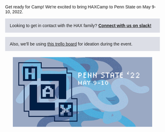 <p style="font-family: helvetica, sans-serif; word-break: normal !important; ">Get ready for Camp! We're excited to bring HAXCamp to Penn State on May 9-10, 2022.</p>

<p style="font-family: helvetica, sans-serif; word-break: normal !important; background-color: #DCDEE6; padding: 15px">Looking to get in contact with the HAX family? <a href="https://bit.ly/haxslack"><strong>Connect with us on slack!</strong></a></p>

<p style="font-family: helvetica, sans-serif; word-break: normal !important; background-color: #DCDEE6; padding: 15px">Also, we'll be using <a href="https://trello.com/invite/b/LQVyIIKb/55f8d9e2e83086d0ccb2b190845b52dc/hax-camp-2022">this trello board</a> for ideation during the event.</p>

<md-block source="/raw-markdown/teaser.md" style="font-family: helvetica, sans-serif; word-break: normal !important;"></md-block>

<img alt="Advertisement poster for HAXCamp 2022" src="assets/haxBanner-01.png" style="display: block; margin-left: auto; margin-right: auto; margin-top: 20px; width: 90%; max-width: 1200px;">

